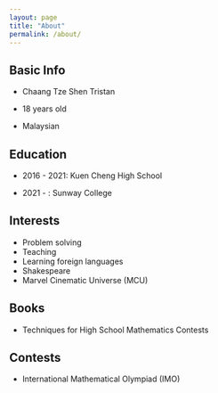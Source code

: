 ```yaml
---
layout: page
title: "About"
permalink: /about/
---
```


## Basic Info

* Chaang Tze Shen Tristan

* 18 years old

* Malaysian

## Education

* 2016 - 2021: Kuen Cheng High School

* 2021 - : Sunway College

## Interests

* Problem solving
* Teaching
* Learning foreign languages
* Shakespeare
* Marvel Cinematic Universe (MCU)

## Books

* Techniques for High School Mathematics Contests

## Contests

* International Mathematical Olympiad (IMO)